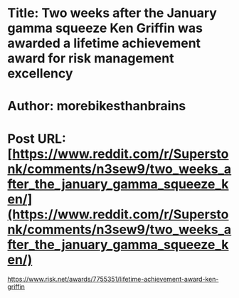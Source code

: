 # Title: Two weeks after the January gamma squeeze Ken Griffin was awarded a lifetime achievement award for risk management excellency
# Author: morebikesthanbrains
# Post URL: [https://www.reddit.com/r/Superstonk/comments/n3sew9/two_weeks_after_the_january_gamma_squeeze_ken/](https://www.reddit.com/r/Superstonk/comments/n3sew9/two_weeks_after_the_january_gamma_squeeze_ken/)


https://www.risk.net/awards/7755351/lifetime-achievement-award-ken-griffin